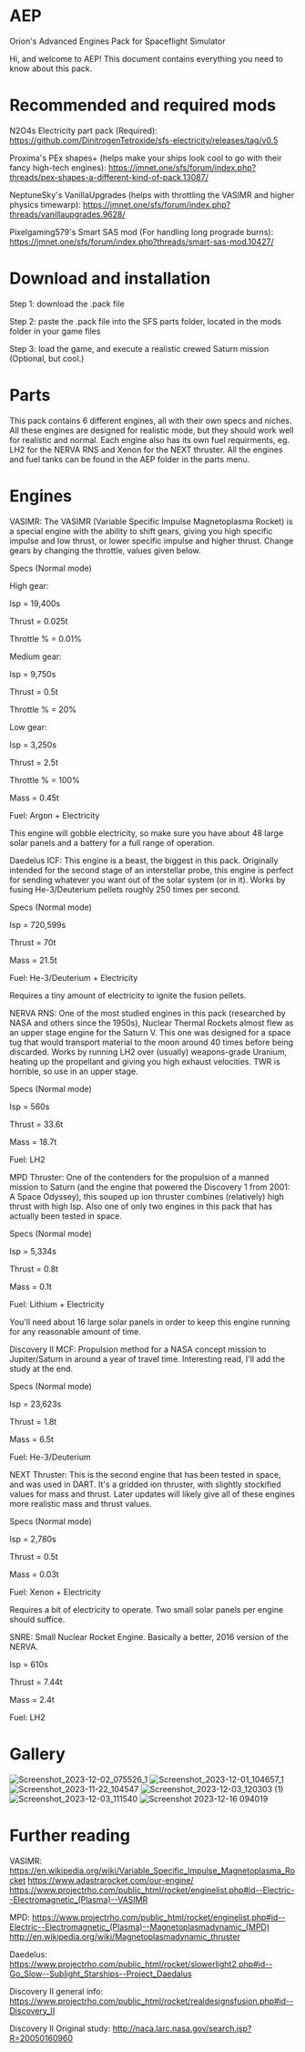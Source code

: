 # AEP
Orion's Advanced Engines Pack for Spaceflight Simulator

Hi, and welcome to AEP! This document contains everything you need to know about this pack. 

# Recommended and required mods
N2O4s Electricity part pack (Required): https://github.com/DinitrogenTetroxide/sfs-electricity/releases/tag/v0.5

Proxima's PEx shapes+ (helps make your ships look cool to go with their fancy high-tech engines): https://jmnet.one/sfs/forum/index.php?threads/pex-shapes-a-different-kind-of-pack.13087/

NeptuneSky's VanillaUpgrades (helps with throttling the VASIMR and higher physics timewarp): https://jmnet.one/sfs/forum/index.php?threads/vanillaupgrades.9628/

Pixelgaming579's Smart SAS mod (For handling long prograde burns): https://jmnet.one/sfs/forum/index.php?threads/smart-sas-mod.10427/

# Download and installation
Step 1: download the .pack file

Step 2: paste the .pack file into the SFS parts folder, located in the mods folder in your game files

Step 3: load the game, and execute a realistic crewed Saturn mission (Optional, but cool.)

# Parts
This pack contains 6 different engines, all with their own specs and niches. All these engines are designed for realistic mode, but they should work well for realistic and normal. Each engine also has its own fuel requirments, eg. LH2 for the NERVA RNS and Xenon for the NEXT thruster. All the engines and fuel tanks can be found in the AEP folder in the parts menu.

# Engines

VASIMR:
The VASIMR (Variable Specific Impulse Magnetoplasma Rocket) is a special engine with the ability to shift gears, giving you high specific impulse and low thrust, or lower specific impulse and higher thrust. Change gears by changing the throttle, values given below.

Specs (Normal mode)

High gear:
  
  Isp = 19,400s
  
  Thrust = 0.025t
  
  Throttle % = 0.01%

Medium gear:
  
  Isp = 9,750s
  
  Thrust = 0.5t
  
  Throttle % = 20%

Low gear:
  
  Isp = 3,250s
  
  Thrust = 2.5t
  
  Throttle % = 100%

Mass = 0.45t

Fuel: Argon + Electricity

This engine will gobble electricity, so make sure you have about 48 large solar panels and a battery for a full range of operation.


Daedelus ICF:
This engine is a beast, the biggest in this pack. Originally intended for the second stage of an interstellar probe, this engine is perfect for sending whatever you want out of the solar system (or in it). Works by fusing He-3/Deuterium pellets roughly 250 times per second.

Specs (Normal mode)
  
  Isp = 720,599s
  
  Thrust = 70t
  
  Mass = 21.5t
  
  Fuel: He-3/Deuterium + Electricity
  
  Requires a tiny amount of electricity to ignite the fusion pellets.


NERVA RNS:
One of the most studied engines in this pack (researched by NASA and others since the 1950s), Nuclear Thermal Rockets almost flew as an upper stage engine for the Saturn V. This one was designed for a space tug that would transport material to the moon around 40 times before being discarded. Works by running LH2 over (usually) weapons-grade Uranium, heating up the propellant and giving you high exhaust velocities. TWR is horrible, so use in an upper stage.

Specs (Normal mode)
  
  Isp = 560s
  
  Thrust = 33.6t
  
  Mass = 18.7t
  
  Fuel: LH2


MPD Thruster:
One of the contenders for the propulsion of a manned mission to Saturn (and the engine that powered the Discovery 1 from 2001: A Space Odyssey), this souped up ion thruster combines (relatively) high thrust with high Isp. Also one of only two engines in this pack that has actually been tested in space.

Specs (Normal mode)
  
  Isp = 5,334s
  
  Thrust = 0.8t
  
  Mass = 0.1t
  
  Fuel: Lithium + Electricity
  
  You'll need about 16 large solar panels in order to keep this engine running for any reasonable amount of time.


Discovery II MCF:
Propulsion method for a NASA concept mission to Jupiter/Saturn in around a year of travel time. Interesting read, I'll add the study at the end.

Specs (Normal mode)
  
  Isp = 23,623s
  
  Thrust = 1.8t
  
  Mass = 6.5t
  
  Fuel: He-3/Deuterium


NEXT Thruster:
This is the second engine that has been tested in space, and was used in DART. It's a gridded ion thruster, with slightly stockified values for mass and thrust. Later updates will likely give all of these engines more realistic mass and thrust values.

Specs (Normal mode)
  
  Isp = 2,780s
  
  Thrust = 0.5t
  
  Mass = 0.03t
  
  Fuel: Xenon + Electricity
  
  Requires a bit of electricity to operate. Two small solar panels per engine should suffice.

SNRE:
Small Nuclear Rocket Engine. Basically a better, 2016 version of the NERVA.

  Isp = 610s

  Thrust = 7.44t

  Mass = 2.4t

  Fuel: LH2

# Gallery

![Screenshot_2023-12-02_075526_1](https://github.com/Orion-CSAT/AEP/assets/150719581/362925ef-c1f9-4bae-89ed-417bdac92b86)
![Screenshot_2023-12-01_104657_1](https://github.com/Orion-CSAT/AEP/assets/150719581/46975f93-1af6-4336-9aab-37876ec85583)
![Screenshot_2023-11-22_104547](https://github.com/Orion-CSAT/AEP/assets/150719581/489601c0-a48c-409b-95a4-cfc7bf7e042e)
![Screenshot_2023-12-03_120303 (1)](https://github.com/Orion-CSAT/AEP/assets/150719581/85d66e1b-b5ec-4648-955d-e5aed8c7bad7)
![Screenshot_2023-12-03_111540](https://github.com/Orion-CSAT/AEP/assets/150719581/9b606873-1faa-435a-ad2f-bea98b11ab8d)
![Screenshot 2023-12-16 094019](https://github.com/Orion-CSAT/AEP/assets/150719581/59f0e3e7-4b78-4eaf-bd84-76a03aaf76c2)


# Further reading
VASIMR:
https://en.wikipedia.org/wiki/Variable_Specific_Impulse_Magnetoplasma_Rocket
https://www.adastrarocket.com/our-engine/
https://www.projectrho.com/public_html/rocket/enginelist.php#id--Electric--Electromagnetic_(Plasma)--VASIMR

MPD:
https://www.projectrho.com/public_html/rocket/enginelist.php#id--Electric--Electromagnetic_(Plasma)--Magnetoplasmadynamic_(MPD)
http://en.wikipedia.org/wiki/Magnetoplasmadynamic_thruster

Daedelus:
https://www.projectrho.com/public_html/rocket/slowerlight2.php#id--Go_Slow--Sublight_Starships--Project_Daedalus

Discovery II general info:
https://www.projectrho.com/public_html/rocket/realdesignsfusion.php#id--Discovery_II

Discovery II Original study:
http://naca.larc.nasa.gov/search.jsp?R=20050160960
